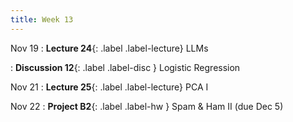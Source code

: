 ```yaml
---
title: Week 13
---
```



Nov 19
: **Lecture 24**{: .label .label-lecture} LLMs

: **Discussion 12**{: .label .label-disc } Logistic Regression

Nov 21
: **Lecture 25**{: .label .label-lecture} PCA I


Nov 22
: **Project B2**{: .label .label-hw } Spam & Ham II (due Dec 5)